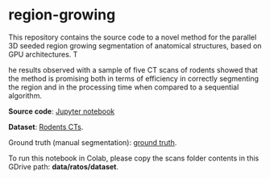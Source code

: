 # region-growing

This repository contains the source code to a novel method for the parallel 3D seeded region growing segmentation of anatomical structures, based on GPU architectures. T

he results observed with a sample of five CT scans of rodents showed that the method is promising both in terms of efficiency in correctly segmenting the region and in the processing time when compared to a sequential algorithm. 

**Source code**: [Jupyter notebook](https://github.com/placerda/region-growing/blob/master/automatic_3d_region_growing_ijcnn.ipynb)

**Dataset**: [Rodents CTs](https://drive.google.com/drive/folders/1IzdrMYtHQFH176dkQszdXCGrIBLgb5dK).

Ground truth (manual segmentation): [ground truth](https://drive.google.com/drive/folders/1PuGviaEh8i9Tbdac01P1RyeoZx-yB2yv).

To run this notebook in Colab, please copy the scans folder contents in this GDrive path: **data/ratos/dataset**.
